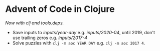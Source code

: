# Advent of Code in Clojure

*Now with clj and tools.deps.*

* Save inputs to *inputs/year-day* e.g. *inputs/2020-04*, until 2019, don't use
  trailing zeros e.g. *inputs/2017-4*
* Solve puzzles with `clj -m aoc YEAR DAY` e.g. `clj -m aoc 2017 4`.

